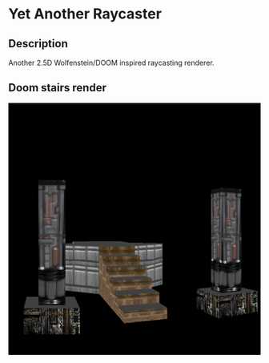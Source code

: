 # Yet Another Raycaster

## Description

Another 2.5D Wolfenstein/DOOM inspired raycasting renderer.

## Doom stairs render

![alt text](/other/doom_stairs_render_crop.png)